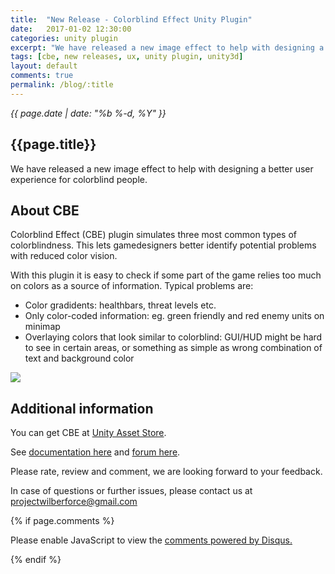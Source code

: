 ```yaml
---
title:  "New Release - Colorblind Effect Unity Plugin"
date:   2017-01-02 12:30:00
categories: unity plugin
excerpt: "We have released a new image effect to help with designing a better user experience for colorblind people."
tags: [cbe, new releases, ux, unity plugin, unity3d]
layout: default
comments: true
permalink: /blog/:title
---
```


<time datetime="{{ page.date | date_to_xmlschema }}">
  <em>{{ page.date | date: "%b %-d, %Y" }}</em>
</time>

## {{page.title}}

We have released a new image effect to help with designing a better user experience for colorblind people.

## About CBE

Colorblind Effect (CBE) plugin simulates three most common types of colorblindness. This lets gamedesigners better identify potential problems with reduced color vision.

With this plugin it is easy to check if some part of the game relies too much on colors as a source of information. 
Typical problems are:

 - Color gradidents: healthbars, threat levels etc.
 - Only color-coded information: eg. green friendly and red enemy units on minimap
 - Overlaying colors that look similar to colorblind: GUI/HUD might be hard to see in certain areas, or something as simple as wrong combination of text and background color

![]({{site.baseurl}}/images/colorblind1.jpg)

## Additional information

You can get CBE at [Unity Asset Store](https://www.assetstore.unity3d.com/en/#!/content/76360).

See [documentation here](https://projectwilberforce.github.io/colorblind/) and [forum here](https://forum.unity3d.com/threads/released-colorblind-image-effect-check-how-colorblind-see-your-game.448971/).

Please rate, review and comment, we are looking forward to your feedback.

In case of questions or further issues, please contact us at <projectwilberforce@gmail.com>

{% if page.comments %}
<div id="disqus_thread"></div>
<script>
var disqus_config = function () {
this.page.url = "{{site.url}}{{ page.url }}"; // <--- use canonical URL
this.page.identifier = "{{ page.id }}";
};
(function() { // DON'T EDIT BELOW THIS LINE
var d = document, s = d.createElement('script');
s.src = '//vaounityplugin.disqus.com/embed.js';
s.setAttribute('data-timestamp', +new Date());
(d.head || d.body).appendChild(s);
})();
</script>

<noscript>Please enable JavaScript to view the <a href="https://disqus.com/?ref_noscript" rel="nofollow">comments powered by Disqus.</a></noscript>
</div>

{% endif %}